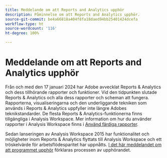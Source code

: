 ```yaml
---
title: Meddelande om att Reports and Analytics upphör
description: Påminnelse om att Reports and Analytics upphör.
source-git-commit: be4a66818a404f8fa18daed94bb25401424dcefa
workflow-type: ht
source-wordcount: '116'
ht-degree: 100%

---
```



# Meddelande om att Reports and Analytics upphör

Från och med den 17 januari 2024 har Adobe avvecklat Reports &amp; Analytics och dess tillhörande rapporter och funktioner. Vid den tidpunkten slutade Reports &amp; Analytics och alla dess rapporter och scheman att fungera. Rapporterna, visualiseringarna och den underliggande tekniken som används i Reports &amp; Analytics uppfyller inte längre Adobes teknikstandarder. De flesta Reports &amp; Analytics-funktionerna finns tillgängliga i Analysis Workspace. Mer information om hur du använder rapporter i Analysis Workspace finns i [Använd färdiga rapporter](https://experienceleague.adobe.com/docs/analytics/analyze/analysis-workspace/reports/use-reports.html).

Sedan lanseringen av Analysis Workspace 2015 har funktionalitet och möjligheter inom Reports &amp; Analytics flyttats till Analysis Workspace och ett tröskelvärde för arbetsflödesparitet har uppnåtts. [I det här meddelandet om att programmet upphör](https://new.express.adobe.com/webpage/WFCyq7w8kijmB?) förklaras processen av upphörandet.